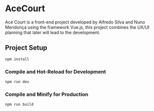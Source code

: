# AceCourt

Ace Court is a front-end project developed by Alfredo Silva and Nuno Mendonça using the framework Vue.js, this project combines the UX/UI planning that later will lead to the development.

## Project Setup

```sh
npm install
```

### Compile and Hot-Reload for Development

```sh
npm run dev
```

### Compile and Minify for Production

```sh
npm run build
```
